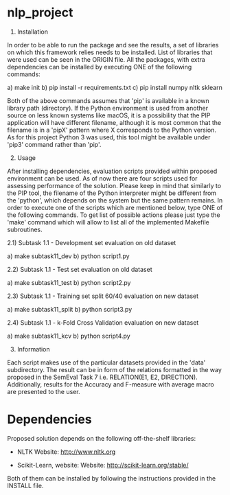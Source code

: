# nlp_project
1) Installation

In order to be able to run the package and see the results, a set of libraries on which this framework relies needs to be installed. List of libraries that were used can be seen in the ORIGIN file. All the packages, with extra dependencies can be installed by executing ONE of the following commands:

a) make init
b) pip install -r requirements.txt
c) pip install numpy nltk sklearn

Both of the above commands assumes that 'pip' is available in a known library path (directory). If the Python environment is used from another source on less known systems like macOS, it is a possibility that the PIP application will have different filename, although it is most common that the filename is in a 'pipX' pattern where X corresponds to the Python version. As for this project Python 3 was used, this tool might be available under 'pip3' command rather than 'pip'.

2) Usage

After installing dependencies, evaluation scripts provided within proposed environment can be used. As of now there are four scripts used for assessing performance of the solution. Please keep in mind that similarly to the PIP tool, the filename of the Python interpreter might be different from the 'python', which depends on the system but the same pattern remains. In order to execute one of the scripts which are mentioned below, type ONE of the following commands. To get list of possible actions please just type the 'make' command which will allow to list all of the implemented Makefile subroutines.

2.1) Subtask 1.1 - Development set evaluation on old dataset

a) make subtask11_dev
b) python script1.py

2.2) Subtask 1.1 - Test set evaluation on old dataset

a) make subtask11_test
b) python script2.py

2.3) Subtask 1.1 - Training set split 60/40 evaluation on new dataset

a) make subtask11_split
b) python script3.py

2.4) Subtask 1.1 - k-Fold Cross Validation evaluation on new dataset

a) make subtask11_kcv
b) python script4.py

3) Information

Each script makes use of the particular datasets provided in the 'data' subdirectory. The result can be in form of the relations formatted in the way proposed in the SemEval Task 7 i.e. RELATION(E1, E2, DIRECTION). Additionally, results for the Accuracy and F-measure with average macro are presented to the user.
# Dependencies
Proposed solution depends on the following off-the-shelf libraries:

- NLTK
 Website: http://www.nltk.org

- Scikit-Learn, website:
 Website: http://scikit-learn.org/stable/

Both of them can be installed by following the instructions provided in the INSTALL file.
